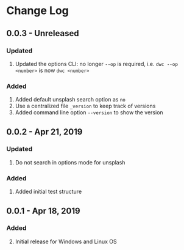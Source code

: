 # Change Log

## 0.0.3 - Unreleased

### Updated

1. Updated the options CLI: no longer `--op` is required, i.e. `dwc --op <number>`
is now `dwc <number>` 

### Added

1. Added default unsplash search option as `no`
2. Use a centralized file `_version` to keep track of versions
3. Added command line option `--version` to show the version

## 0.0.2 - Apr 21, 2019

### Updated

1. Do not search in options mode for unsplash

### Added

1. Added initial test structure

## 0.0.1 - Apr 18, 2019

### Added

2. Initial release for Windows and Linux OS
